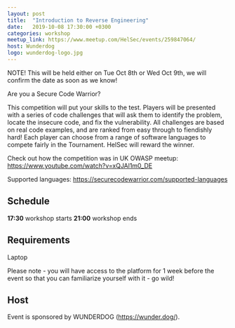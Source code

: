 ```yaml
---
layout: post
title:  "Introduction to Reverse Engineering"
date:   2019-10-08 17:30:00 +0300
categories: workshop
meetup_link: https://www.meetup.com/HelSec/events/259847064/
host: Wunderdog
logo: wunderdog-logo.jpg
---
```

NOTE! This will be held either on Tue Oct 8th or Wed Oct 9th, we will confirm the date as soon as we know!

Are you a Secure Code Warrior?

This competition will put your skills to the test. Players will be presented with a series of code challenges that will ask them to identify the problem, locate the insecure code, and fix the vulnerability. All challenges are based on real code examples, and are ranked from easy through to fiendishly hard! Each player can choose from a range of software languages to compete fairly in the Tournament. HelSec will reward the winner.

Check out how the competition was in UK OWASP meetup:
https://www.youtube.com/watch?v=xQJAl1m0_DE

Supported languages:
https://securecodewarrior.com/supported-languages

## Schedule 

**17:30** workshop starts
**21:00** workshop ends

## Requirements
Laptop

Please note - you will have access to the platform for 1 week before the event so that you can familiarize yourself with it - go wild!

## Host

Event is sponsored by WUNDERDOG (https://wunder.dog/).